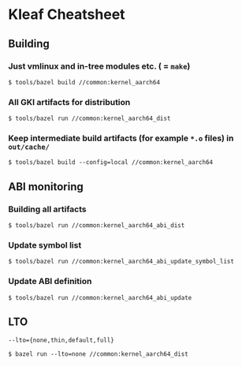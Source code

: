# Kleaf Cheatsheet

## Building

### Just vmlinux and in-tree modules etc. ( = `make`)

```shell
$ tools/bazel build //common:kernel_aarch64
```

### All GKI artifacts for distribution

```shell
$ tools/bazel run //common:kernel_aarch64_dist
```

### Keep intermediate build artifacts (for example `*.o` files) in `out/cache/`

```shell
$ tools/bazel build --config=local //common:kernel_aarch64
```

## ABI monitoring

### Building all artifacts

```shell
$ tools/bazel run //common:kernel_aarch64_abi_dist
```

### Update symbol list

```shell
$ tools/bazel run //common:kernel_aarch64_abi_update_symbol_list
```

### Update ABI definition

```shell
$ tools/bazel run //common:kernel_aarch64_abi_update
```

## LTO

```text
--lto={none,thin,default,full}
```

```shell
$ bazel run --lto=none //common:kernel_aarch64_dist
```
